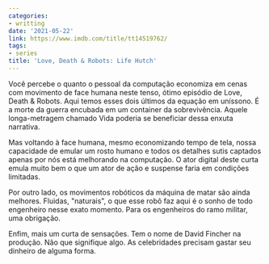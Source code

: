 ```yaml
---
categories:
- writting
date: '2021-05-22'
link: https://www.imdb.com/title/tt14519762/
tags:
- series
title: 'Love, Death & Robots: Life Hutch'
---
```


Você percebe o quanto o pessoal da computação economiza em cenas com movimento de face humana neste tenso, ótimo episódio de Love, Death & Robots. Aqui temos esses dois últimos da equação em uníssono. É a morte da guerra encubada em um container da sobrevivência. Aquele longa-metragem chamado Vida poderia se beneficiar dessa enxuta narrativa.

Mas voltando à face humana, mesmo economizando tempo de tela, nossa capacidade de emular um rosto humano e todos os detalhes sutis captados apenas por nós está melhorando na computação. O ator digital deste curta emula muito bem o que um ator de ação e suspense faria em condições limitadas.

Por outro lado, os movimentos robóticos da máquina de matar são ainda melhores. Fluidas, "naturais", o que esse robô faz aqui é o sonho de todo engenheiro nesse exato momento. Para os engenheiros do ramo militar, uma obrigação.

Enfim, mais um curta de sensações. Tem o nome de David Fincher na produção. Não que signifique algo. As celebridades precisam gastar seu dinheiro de alguma forma.

